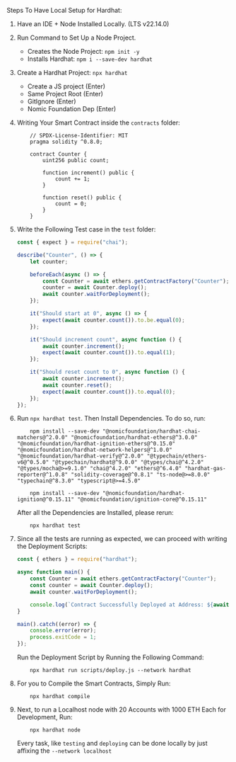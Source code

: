 Steps To Have Local Setup for Hardhat:

1. Have an IDE + Node Installed Locally. (LTS v22.14.0)

2. Run Command to Set Up a Node Project.

    - Creates the Node Project: `npm init -y`
    - Installs Hardhat: `npm i --save-dev hardhat`

3. Create a Hardhat Project: `npx hardhat`

    - Create a JS project (Enter)
    - Same Project Root (Enter)
    - GitIgnore (Enter)
    - Nomic Foundation Dep (Enter)

4. Writing Your Smart Contract inside the `contracts` folder:

    ```solidity
        // SPDX-License-Identifier: MIT
        pragma solidity ^0.8.0;

        contract Counter {
            uint256 public count;

            function increment() public {
                count += 1;
            }

            function reset() public {
                count = 0;
            }
        }
    ```

5. Write the Following Test case in the `test` folder:

    ```javascript
    const { expect } = require("chai");

    describe("Counter", () => {
        let counter;

        beforeEach(async () => {
            const Counter = await ethers.getContractFactory("Counter");
            counter = await Counter.deploy();
            await counter.waitForDeployment();
        });

        it("Should start at 0", async () => {
            expect(await counter.count()).to.be.equal(0);
        });

        it("Should increment count", async function () {
            await counter.increment();
            expect(await counter.count()).to.equal(1);
        });

        it("Should reset count to 0", async function () {
            await counter.increment();
            await counter.reset();
            expect(await counter.count()).to.equal(0);
        });
    });
    ```

6. Run `npx hardhat test`. Then Install Dependencies. To do so, run:

    ```shell
        npm install --save-dev "@nomicfoundation/hardhat-chai-matchers@^2.0.0" "@nomicfoundation/hardhat-ethers@^3.0.0" "@nomicfoundation/hardhat-ignition-ethers@^0.15.0" "@nomicfoundation/hardhat-network-helpers@^1.0.0" "@nomicfoundation/hardhat-verify@^2.0.0" "@typechain/ethers-v6@^0.5.0" "@typechain/hardhat@^9.0.0" "@types/chai@^4.2.0" "@types/mocha@>=9.1.0" "chai@^4.2.0" "ethers@^6.4.0" "hardhat-gas-reporter@^1.0.8" "solidity-coverage@^0.8.1" "ts-node@>=8.0.0" "typechain@^8.3.0" "typescript@>=4.5.0"

        npm install --save-dev "@nomicfoundation/hardhat-ignition@^0.15.11" "@nomicfoundation/ignition-core@^0.15.11"
    ```

    After all the Dependencies are Installed, please rerun:

    ```shell
        npx hardhat test
    ```

7. Since all the tests are running as expected, we can proceed with writing the Deployment Scripts:

    ```javascript
    const { ethers } = require("hardhat");

    async function main() {
        const Counter = await ethers.getContractFactory("Counter");
        const counter = await Counter.deploy();
        await counter.waitForDeployment();

        console.log(`Contract Successfully Deployed at Address: ${await counter.getAddress()}`);
    }

    main().catch((error) => {
        console.error(error);
        process.exitCode = 1;
    });

    ```

    Run the Deployment Script by Running the Following Command:

    ```shell
        npx hardhat run scripts/deploy.js --network hardhat
    ```

8. For you to Compile the Smart Contracts, Simply Run:

    ```shell
        npx hardhat compile
    ```

9. Next, to run a Localhost node with 20 Accounts with 1000 ETH Each for Development, Run:

    ```
        npx hardhat node
    ```

    Every task, like `testing` and `deploying` can be done locally by just affixing the `--network localhost`
